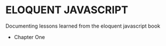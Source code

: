 # ELOQUENT JAVASCRIPT 

Documenting lessons learned from the eloquent javascript book 

- Chapter One

